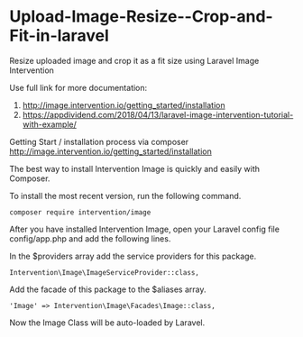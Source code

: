 # Upload-Image-Resize--Crop-and-Fit-in-laravel
Resize uploaded image and crop it as a fit size using Laravel Image Intervention

Use full link for more documentation:

01. http://image.intervention.io/getting_started/installation
02. https://appdividend.com/2018/04/13/laravel-image-intervention-tutorial-with-example/

Getting Start / installation process via composer
http://image.intervention.io/getting_started/installation



The best way to install Intervention Image is quickly and easily with Composer.

To install the most recent version, run the following command.

	composer require intervention/image


After you have installed Intervention Image, open your Laravel config file config/app.php and add the following lines.

In the $providers array add the service providers for this package.

    Intervention\Image\ImageServiceProvider::class,


Add the facade of this package to the $aliases array.

    'Image' => Intervention\Image\Facades\Image::class,


Now the Image Class will be auto-loaded by Laravel.